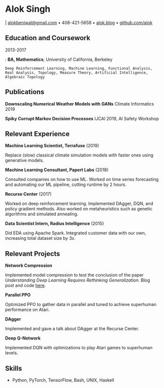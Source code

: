 # Alok Singh

| <alokbeniwal@gmail.com> • 408-421-5658 •
  [alok.blog](https://alok.github.io/) •
  [github.com/alok](https://www.github.com/alok/)

## Education and Coursework

2013-2017

:   **BA, Mathematics**; University of California, Berkeley

    Deep Reinforcement Learning, Machine Learning, Functional Analysis,
    Real Analysis, Topology, Measure Theory, Artificial Intelligence,
    Algebraic Topology

## Publications

**Downscaling Numerical Weather Models with GANs** Climate Informatics
2019

**Spiky Corrupt Markov Decision Processes** IJCAI 2019, AI Safety
Workshop

## Relevant Experience

**Machine Learning Scientist, Terrafuse** (2019)

Replace (slow) classical climate simulation models with faster ones
using generative models.

**Machine Learning Consultant, Papert Labs** (2018)

Consulted companies on how to use ML. Worked on time series forecasting
and automating our ML pipeline, cutting runtime by 2 hours.

**Recurse Center** (2017)

Worked on deep reinforcement learning. Implemented DAgger, DQN, and
policy gradient methods. Also worked on metaheuristics such as genetic
algorithms and simulated annealing.

**Data Scientist Intern, Radius Intelligence** (2015)

Did EDA using Apache Spark. Integrated customer data with our own,
increasing total dataset size by 3x.

## Relevant Projects

**Network Compression**

Implemented model compression to test the conclusion of the paper
*Understanding Deep Learning Requires Rethinking Generalization*. Blog
post and code
[here](https://alok.github.io/2018/01/12/compressing-neural-networks-to-see-if-they-learn).

**Parallel PPO**

Optimized PPO to gather data in parallel and tuned to achieve superhuman
performance on Atari.

**DAgger**

Implemented and gave a talk about DAgger at the Recurse Center.

**Deep Q-Network**

Implemented DQN with optimizations to play Atari games to superhuman
levels.

## Skills

-   Python, PyTorch, TensorFlow, Bash, UNIX, Haskell

